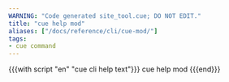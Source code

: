 ```yaml
---
WARNING: "Code generated site_tool.cue; DO NOT EDIT."
title: "cue help mod"
aliases: ["/docs/reference/cli/cue-mod/"]
tags:
- cue command
---
```


{{{with script "en" "cue cli help text"}}}
cue help mod
{{{end}}}
